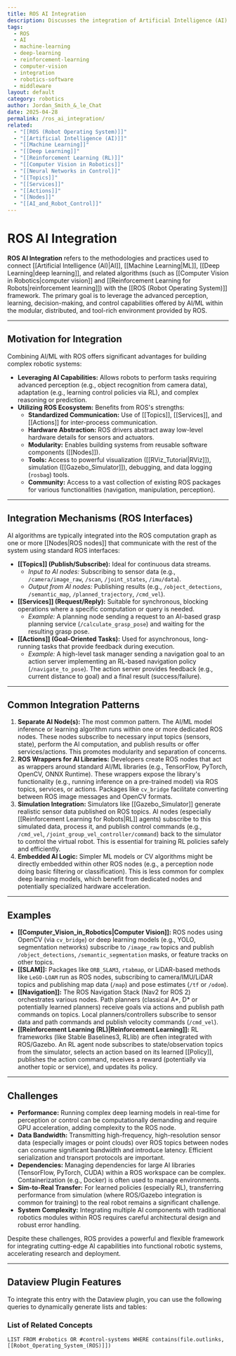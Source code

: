 ```yaml
---
title: ROS AI Integration
description: Discusses the integration of Artificial Intelligence (AI) and Machine Learning (ML) techniques with the Robot Operating System (ROS).
tags:
  - ROS
  - AI
  - machine-learning
  - deep-learning
  - reinforcement-learning
  - computer-vision
  - integration
  - robotics-software
  - middleware
layout: default
category: robotics
author: Jordan_Smith_&_le_Chat
date: 2025-04-28
permalink: /ros_ai_integration/
related:
  - "[[ROS (Robot Operating System)]]"
  - "[[Artificial Intelligence (AI)]]"
  - "[[Machine Learning]]"
  - "[[Deep Learning]]"
  - "[[Reinforcement Learning (RL)]]"
  - "[[Computer Vision in Robotics]]"
  - "[[Neural Networks in Control]]"
  - "[[Topics]]"
  - "[[Services]]"
  - "[[Actions]]"
  - "[[Nodes]]"
  - "[[AI_and_Robot_Control]]"
---
```


# ROS AI Integration

**ROS AI Integration** refers to the methodologies and practices used to connect [[Artificial Intelligence (AI)|AI]], [[Machine Learning|ML]], [[Deep Learning|deep learning]], and related algorithms (such as [[Computer Vision in Robotics|computer vision]] and [[Reinforcement Learning for Robots|reinforcement learning]]) with the [[ROS (Robot Operating System)]] framework. The primary goal is to leverage the advanced perception, learning, decision-making, and control capabilities offered by AI/ML within the modular, distributed, and tool-rich environment provided by ROS.

---

## Motivation for Integration

Combining AI/ML with ROS offers significant advantages for building complex robotic systems:

* **Leveraging AI Capabilities:** Allows robots to perform tasks requiring advanced perception (e.g., object recognition from camera data), adaptation (e.g., learning control policies via RL), and complex reasoning or prediction.
* **Utilizing ROS Ecosystem:** Benefits from ROS's strengths:
    * **Standardized Communication:** Use of [[Topics]], [[Services]], and [[Actions]] for inter-process communication.
    * **Hardware Abstraction:** ROS drivers abstract away low-level hardware details for sensors and actuators.
    * **Modularity:** Enables building systems from reusable software components ([[Nodes]]).
    * **Tools:** Access to powerful visualization ([[RViz_Tutorial|RViz]]), simulation ([[Gazebo_Simulator]]), debugging, and data logging (`rosbag`) tools.
    * **Community:** Access to a vast collection of existing ROS packages for various functionalities (navigation, manipulation, perception).

---

## Integration Mechanisms (ROS Interfaces)

AI algorithms are typically integrated into the ROS computation graph as one or more [[Nodes|ROS nodes]] that communicate with the rest of the system using standard ROS interfaces:

* **[[Topics]] (Publish/Subscribe):** Ideal for continuous data streams.
    * *Input to AI nodes:* Subscribing to sensor data (e.g., `/camera/image_raw`, `/scan`, `/joint_states`, `/imu/data`).
    * *Output from AI nodes:* Publishing results (e.g., `/object_detections`, `/semantic_map`, `/planned_trajectory`, `/cmd_vel`).
* **[[Services]] (Request/Reply):** Suitable for synchronous, blocking operations where a specific computation or query is needed.
    * *Example:* A planning node sending a request to an AI-based grasp planning service (`/calculate_grasp_pose`) and waiting for the resulting grasp pose.
* **[[Actions]] (Goal-Oriented Tasks):** Used for asynchronous, long-running tasks that provide feedback during execution.
    * *Example:* A high-level task manager sending a navigation goal to an action server implementing an RL-based navigation policy (`/navigate_to_pose`). The action server provides feedback (e.g., current distance to goal) and a final result (success/failure).

---

## Common Integration Patterns

1.  **Separate AI Node(s):** The most common pattern. The AI/ML model inference or learning algorithm runs within one or more dedicated ROS nodes. These nodes subscribe to necessary input topics (sensors, state), perform the AI computation, and publish results or offer services/actions. This promotes modularity and separation of concerns.
2.  **ROS Wrappers for AI Libraries:** Developers create ROS nodes that act as wrappers around standard AI/ML libraries (e.g., TensorFlow, PyTorch, OpenCV, ONNX Runtime). These wrappers expose the library's functionality (e.g., running inference on a pre-trained model) via ROS topics, services, or actions. Packages like `cv_bridge` facilitate converting between ROS image messages and OpenCV formats.
3.  **Simulation Integration:** Simulators like [[Gazebo_Simulator]] generate realistic sensor data published on ROS topics. AI nodes (especially [[Reinforcement Learning for Robots|RL]] agents) subscribe to this simulated data, process it, and publish control commands (e.g., `/cmd_vel`, `/joint_group_vel_controller/command`) back to the simulator to control the virtual robot. This is essential for training RL policies safely and efficiently.
4.  **Embedded AI Logic:** Simpler ML models or CV algorithms might be directly embedded within other ROS nodes (e.g., a perception node doing basic filtering or classification). This is less common for complex deep learning models, which benefit from dedicated nodes and potentially specialized hardware acceleration.

---

## Examples

* **[[Computer_Vision_in_Robotics|Computer Vision]]:** ROS nodes using OpenCV (via `cv_bridge`) or deep learning models (e.g., YOLO, segmentation networks) subscribe to `/image_raw` topics and publish `/object_detections`, `/semantic_segmentation` masks, or feature tracks on other topics.
* **[[SLAM]]:** Packages like `ORB_SLAM3`, `rtabmap`, or LiDAR-based methods like `LeGO-LOAM` run as ROS nodes, subscribing to camera/IMU/LiDAR topics and publishing map data (`/map`) and pose estimates (`/tf` or `/odom`).
* **[[Navigation]]:** The ROS Navigation Stack (Nav2 for ROS 2) orchestrates various nodes. Path planners (classical A*, D* or potentially learned planners) receive goals via actions and publish path commands on topics. Local planners/controllers subscribe to sensor data and path commands and publish velocity commands (`/cmd_vel`).
* **[[Reinforcement Learning (RL)|Reinforcement Learning]]:** RL frameworks (like Stable Baselines3, RLlib) are often integrated with ROS/Gazebo. An RL agent node subscribes to state/observation topics from the simulator, selects an action based on its learned [[Policy]], publishes the action command, receives a reward (potentially via another topic or service), and updates its policy.

---

## Challenges

* **Performance:** Running complex deep learning models in real-time for perception or control can be computationally demanding and require GPU acceleration, adding complexity to the ROS node.
* **Data Bandwidth:** Transmitting high-frequency, high-resolution sensor data (especially images or point clouds) over ROS topics between nodes can consume significant bandwidth and introduce latency. Efficient serialization and transport protocols are important.
* **Dependencies:** Managing dependencies for large AI libraries (TensorFlow, PyTorch, CUDA) within a ROS workspace can be complex. Containerization (e.g., Docker) is often used to manage environments.
* **Sim-to-Real Transfer:** For learned policies (especially RL), transferring performance from simulation (where ROS/Gazebo integration is common for training) to the real robot remains a significant challenge.
* **System Complexity:** Integrating multiple AI components with traditional robotics modules within ROS requires careful architectural design and robust error handling.

Despite these challenges, ROS provides a powerful and flexible framework for integrating cutting-edge AI capabilities into functional robotic systems, accelerating research and deployment.

---

## Dataview Plugin Features

To integrate this entry with the Dataview plugin, you can use the following queries to dynamically generate lists and tables:

### List of Related Concepts

```dataview
LIST FROM #robotics OR #control-systems WHERE contains(file.outlinks, [[Robot_Operating_System_(ROS)]])